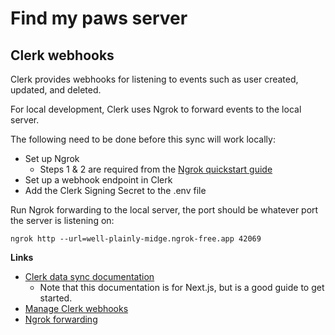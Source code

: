 # Find my paws server

## Clerk webhooks

Clerk provides webhooks for listening to events such as user created, updated, and deleted.

For local development, Clerk uses Ngrok to forward events to the local server. 

The following need to be done before this sync will work locally:
- Set up Ngrok
  - Steps 1 & 2 are required from the [Ngrok quickstart guide](https://ngrok.com/docs/getting-started/#step-1-install)
- Set up a webhook endpoint in Clerk
- Add the Clerk Signing Secret to the .env file

Run Ngrok forwarding to the local server, the port should be whatever port the server is listening on:

```
ngrok http --url=well-plainly-midge.ngrok-free.app 42069
```


**Links**
- [Clerk data sync documentation](https://clerk.com/docs/integrations/webhooks/sync-data)
  - Note that this documentation is for Next.js, but is a good guide to get started.
- [Manage Clerk webhooks](https://dashboard.clerk.com/apps/app_2ns6pcXvTCGrSf3kD5nMSAYGu7X/instances/ins_2ns6pa6yUAQJrW1eBi5iqTBhO0f/webhooks)
- [Ngrok forwarding](https://dashboard.ngrok.com/domains/rd_2p3YGPtYOyZQsojdxZSh1kKunVp)
